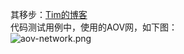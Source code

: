其移步：[Tim的博客](http://timd.cn/data-structure/topological-sort/)  
代码测试用例中，使用的AOV网，如下图：  
![aov-network.png](http://images.timd.cn/data-structure/aov-network.png)  